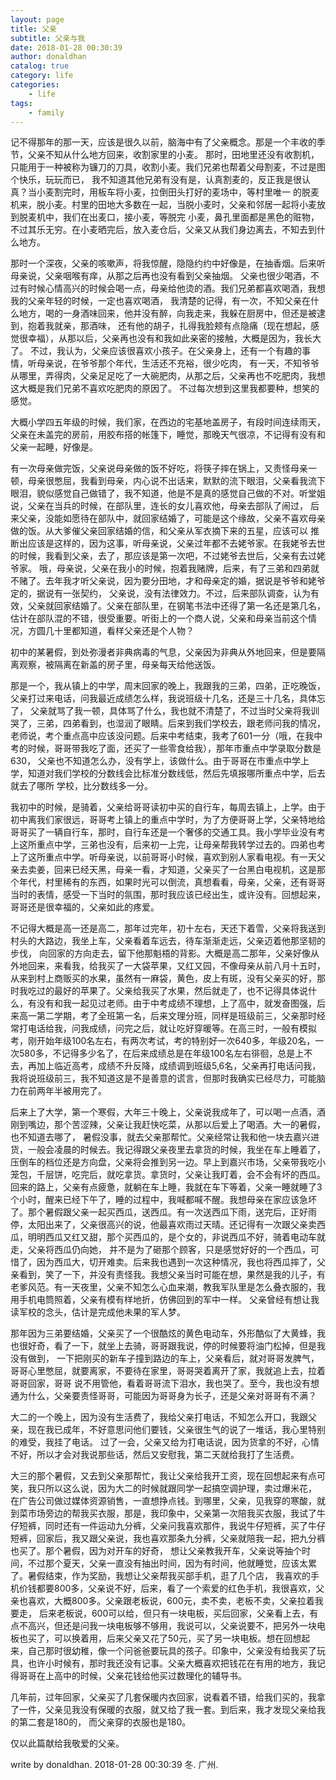 ```yaml
---
layout: page
title: 父亲
subtitle: 父亲与我
date: 2018-01-28 00:30:39
author: donaldhan
catalog: true
category: life
categories:
    - life
tags:
    - family
---
```

记不得那年的那一天，应该是很久以前，脑海中有了父亲概念。那是一个丰收的季节，父亲不知从什么地方回来，收割家里的小麦。
那时，田地里还没有收割机，只能用于一种被称为镰刀的刀具，收割小麦。我们兄弟也帮着父母割麦，不过是图个快乐，玩玩而已，
我不知道其他兄弟有没有是，认真割麦的，反正我是很认真？当小麦割完时，用板车将小麦，拉倒田头打好的麦场中，等村里唯一
的脱麦机来，脱小麦。村里的田地大多数在一起，当脱小麦时，父亲和邻居一起将小麦放到脱麦机中，我们在出麦口，接小麦，等脱完
小麦，鼻孔里面都是黑色的赃物，不过其乐无穷。在小麦晒完后，放入麦仓后，父亲又从我们身边离去，不知去到什么地方。

那时一个深夜，父亲的咳嗽声，将我惊醒，隐隐约约中好像是，在抽香烟。后来听母亲说，父亲咽喉有痒，从那之后再也没有看到父亲抽烟。
父亲也很少喝酒，不过有时候心情高兴的时候会喝一点，母亲给他烫的酒。我们兄弟都喜欢喝酒，我想我的父亲年轻的时候，一定也喜欢喝酒，
我清楚的记得，有一次，不知父亲在什么地方，喝的一身酒味回来，他并没有醉，向我走来，我躲在厨房中，但还是被逮到，抱着我就亲，那酒味，
还有他的胡子，扎得我脸颊有点隐痛（现在想起，感觉很幸福），从那以后，父亲再也没有和我如此亲密的接触，大概是因为，我长大了。
不过，我认为，父亲应该很喜欢小孩子。在父亲身上，还有一个有趣的事情，听母亲说，在爷爷那个年代，生活还不充裕，很少吃肉，
有一天，不知爷爷从哪里，弄得肉，父亲足足吃了一大碗肥肉，从那之后，父亲再也不吃肥肉，我想这大概是我们兄弟不喜欢吃肥肉的原因了。
不过每次想到这里我都要种，想笑的感觉。

大概小学四五年级的时候，我们家，在西边的宅基地盖房子，有段时间连续雨天，父亲在未盖完的房前，用胶布搭的帐篷下，睡觉，那晚天气很凉，不记得有没有和
父亲一起睡，好像是。

有一次母亲做完饭，父亲说母亲做的饭不好吃，将筷子摔在锅上，又责怪母亲一顿，母亲很憋屈，我看到母亲，内心说不出话来，默默的流下眼泪，父亲看我流下
眼泪，貌似感觉自己做错了，我不知道，他是不是真的感觉自己做的不对。听堂姐说，父亲在当兵的时候，在部队里，连长的女儿喜欢他，母亲去部队了闹过，
后来父亲，没能如愿待在部队中，就回家结婚了，可能是这个缘故，父亲不喜欢母亲做的饭。从大爹催父亲回家结婚的信，和父亲从军衣摘下来的五星，应该可以
推断出应该是这样的，因为这事，听母亲说，父亲过年都不去姥爷家。在我姥爷去世的时候，我看到父亲，去了，那应该是第一次吧，不过姥爷去世后，父亲有去过姥爷家。
哦，母亲说，父亲在我小的时候，抱着我赌牌，后来，有了三弟和四弟就不赌了。去年我才听父亲说，因为要分田地，才和母亲定的婚，据说是爷爷和姥爷定的，据说有一张契约，
父亲说，没有法律效力。不过，后来部队调查，认为有效，父亲就回家结婚了。父亲在部队里，在钢笔书法中还得了第一名还是第几名，估计在部队混的不错，很受重要。听街上的一个商人说，父亲和母亲当前这个情况，方圆几十里都知道，看样父亲还是个人物？

初中的某暑假，到处弥漫者非典病毒的气息，父亲因为非典从外地回来，但是要隔离观察，被隔离在新盖的房子里，母亲每天给他送饭。

那是一个，我从镇上的中学，周末回家的晚上，我跟我的三弟，四弟，正吃晚饭，父亲打过来电话，问我最近成绩怎么样，我说班级十几名，还是三十几名，具体忘了，
父亲就骂了我一顿，具体骂了什么，我也就不清楚了，不过当时父亲将我训哭了，三弟，四弟看到，也湿润了眼睛。后来到我们学校去，跟老师问我的情况，
老师说，考个重点高中应该没问题。后来中考结束，我考了601一分（哦，在我中考的时候，哥哥带我吃了面，还买了一些零食给我），那年市重点中学录取分数是630，
父亲也不知道怎么办，没有学上，该做什么。由于哥哥在市重点中学上学，知道对我们学校的分数线会比标准分数线低，然后先填报哪所重点中学，后去就去了哪所
学校，比分数线多一分。

我初中的时候，是骑着，父亲给哥哥读初中买的自行车，每周去镇上，上学。由于初中离我们家很远，哥哥考上镇上的重点中学时，为了方便哥哥上学，父亲特地给哥哥买了一辆自行车，那时，自行车还是一个奢侈的交通工具。我小学毕业没有考上这所重点中学，三弟也没有，后来初一上完，让母亲帮我转学过去的。四弟也考上了这所重点中学。听母亲说，以前哥哥小时候，喜欢到别人家看电视。有一天父亲去卖姜，回来已经天黑，母亲一看，才知道，父亲买了一台黑白电视机，这是那个年代，村里稀有的东西，如果时光可以倒流，真想看看，母亲，父亲，还有哥哥当时的表情，感受一下当时的氛围，那时我应该已经出生，或许没有。回想起来，哥哥还是很幸福的，父亲如此的疼爱。

不记得大概是高一还是高二，那年过完年，初十左右，天还下着雪，父亲将我送到村头的大路边，我坐上车，父亲看着车远去，待车渐渐走远，父亲迈着他那坚韧的步伐，
向回家的方向走去，留下他那魁梧的背影。大概是高二那年，父亲好像从外地回来，来看我，给我买了一大袋苹果，又红又园，不像母亲从前八月十五时，从来到村上商贩买的水果，虽然有一麻袋，黄色，皮上有斑，没有父亲买的好，那时我吃过的最好的苹果了。父亲给我买了水果，然后就走了，也不记得具体说什么，有没有和我一起见过老师。由于中考成绩不理想，上了高中，就发奋图强，后来高一第二学期，考了全班第一名，后来文理分班，同样是班级前三，父亲那时经常打电话给我，问我成绩，问完之后，就让吃好穿暖等。在高三时，一般有模拟考，刚开始年级100名左右，有两次考试，考的特别好一次640多，年级20名，一次580多，不记得多少名了，在后来成绩总是在年级100名左右徘徊，总是上不去，再加上临近高考，成绩不升反降，成绩调到班级5,6名，父亲再打电话问我，我将说班级前三，我不知道这是不是善意的谎言，但那时我确实已经尽力，可能脑力在前两年半被用完了。


后来上了大学，第一个寒假，大年三十晚上，父亲说我成年了，可以喝一点酒，酒刚到嘴边，那个苦涩辣，父亲让我赶快吃菜，从那以后爱上了喝酒。大一的暑假，也不知道去哪了，
暑假没事，就去父亲那帮忙。父亲经常让我和他一块去嘉兴进货，一般会凌晨的时候去。我记得跟父亲夜里去拿货的时候，我坐在车上睡着了，压倒车的档位还是方向盘，父亲将会推到另一边。早上到嘉兴市场，父亲带我吃小笼包，千层饼，吃完后，就吃拿货。拿货时，父亲让我盯着，会不会有坏的西瓜。回来的路上，父亲有点疲惫，就躺在车上睡，我就在车下等着，父亲一睡就睡了3个小时，醒来已经下午了，睡的过程中，我喊都喊不醒。我想母亲在家应该急坏了。那个暑假跟父亲一起买西瓜，送西瓜。有一次送西瓜下雨，送完后，正好雨停，太阳出来了，父亲很高兴的说，他最喜欢雨过天晴。还记得有一次跟父亲卖西瓜，明明西瓜又红又甜，那个买西瓜的，是个女的，非说西瓜不好，骑着电动车就走，父亲将西瓜仍向她，
并不是为了砸那个顾客，只是感觉好好的一个西瓜，可惜了，因为西瓜大，切开难卖。后来我也遇到一次这种情况，我也将西瓜摔了，父亲看到，笑了一下，并没有责怪我。我想父亲当时可能在想，果然是我的儿子，有老爹风范。有一天夜里，父亲不知怎么心血来潮，教我军队里是怎么叠衣服的，我用手机电筒照着，父亲有模有样地折，仿佛回到的军中一样。
父亲曾经有想让我读军校的念头，估计是完成他未果的军人梦。

那年因为三弟要结婚，父亲买了一个很酷炫的黄色电动车，外形酷似了大黄蜂，我也很好奇，看了一下，就坐上去骑，哥哥跟我说，停的时候要将油门松掉，但是我没有做到，
一下把刚买的新车子撞到路边的车上，父亲看后，就对哥哥发脾气，哥哥心里憋屈，就要离家，不要待在家里，哥哥哭着离开了家，我就追上去，拉着哥哥回家，哥哥
说不用管他，看着哥哥流下泪水，我也哭了。至今，我也没有想通为什么，父亲要责怪哥哥，可能因为哥哥身为长子，还是父亲对哥哥有不满？

大二的一个晚上，因为没有生活费了，我给父亲打电话，不知怎么开口，我跟父亲，现在我已成年，不好意思问他们要钱，父亲很生气的说了一堆话，我心里特别的难受，我挂了电话。
过了一会，父亲又给为打电话说，因为货拿的不好，心情不好，所以才会对我说那些话，然后又安慰我，第二天就给我打了生活费。


大三的那个暑假，又去到父亲那帮忙，我让父亲给我开工资，现在回想起来有点可笑，我只所以这么说，因为大二的时候就跟同学一起搞空调护理，卖过爆米花，
在广告公司做过媒体资源销售，一直想挣点钱。到哪里，父亲，见我穿的寒酸，就到菜市场旁边的帮我买衣服，那是，我印象中，父亲第一次陪我买衣服，我试了牛仔短裤，同时还有一件运动九分裤，父亲问我喜欢那件，我说牛仔短裤，买了牛仔短裤，回家后，我又跟父亲说，我也喜欢那条九分裤，父亲就陪我一起，把九分裤也买了。那个暑假，因为对开车的好奇，
想让父亲教我开车，父亲说等抽个时间，不过那个夏天，父亲一直没有抽出时间，因为有时间，他就睡觉，应该太累了。暑假结束，作为奖励，我想让父亲帮我买部手机，逛了几个店，
我喜欢的手机价钱都要800多，父亲说不好，后来，看了一个索爱的红色手机，我很喜欢，父亲也喜欢，大概800多。父亲跟老板说，600元，卖不卖，老板不卖，父亲拉着我要走，
后来老板说，600可以给，但只有一块电板，买后回家，父亲看上去，有点不高兴，但还是问我一块电板够不够用，我说可以，父亲说要不，把另外一块电板也买了，可以换着用，后来父亲又花了50元，买了另一块电板。想在回想起来，自己那时很幼稚，像一个问爸爸要玩具的孩子。印象中，父亲没有给我买了玩具，也许小时候有，那时我还没有记事。父亲大概喜欢把钱花在有用的地方，我记得哥哥在上高中的时候，父亲花钱给他买过数理化的辅导书。


几年前，过年回家，父亲买了几套保暖内衣回家，说看着不错，给我们买的，我拿了一件，父亲见我没有保暖的衣服，就又给了我一套。到后来，我才发现父亲给我的第二套是180的，
而父亲穿的衣服也是180。

仅以此篇献给我敬爱的父亲。

write by donaldhan.
2018-01-28 00:30:39 冬.
广州.

